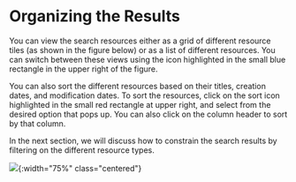 # Organizing the Results

You can view the search resources either as a grid of different resource tiles (as shown in the figure below) or as a list of different resources. You can switch between these views using the icon highlighted in the small blue rectangle in the upper right of the figure. 

You can also sort the different resources based on their titles, creation dates, and modification dates. To sort the resources, click on the sort icon highlighted in the small red rectangle at upper right, and select from the desired option that pops up. You can also click on the column header to sort by that column.

In the next section, we will discuss how to constrain the search results by filtering on the different resource types.


![](https://github.com/metadatacenter/cedar-manual/raw/master/docs/assets/imgs/sort.png){:width="75%" class="centered"}
